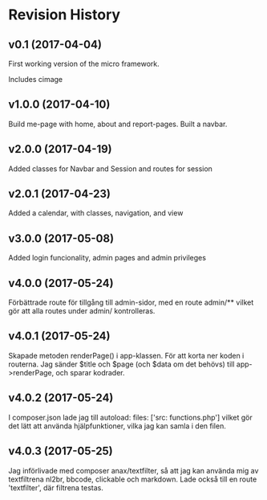 Revision History
=========================

v0.1 (2017-04-04)
-------------------------

First working version of the micro framework.

Includes cimage


v1.0.0 (2017-04-10)
-------------------------

Build me-page with home, about and report-pages. Built a navbar.


v2.0.0 (2017-04-19)
-------------------------

Added classes for Navbar and Session and routes for session

v2.0.1 (2017-04-23)
-------------------------

Added a calendar, with classes, navigation, and view

v3.0.0 (2017-05-08)
-------------------------

Added login funcionality, admin pages and admin privileges

v4.0.0 (2017-05-24)
-------------------------

Förbättrade route för tillgång till admin-sidor, med en route admin/** vilket gör att alla routes under admin/ kontrolleras.

v4.0.1 (2017-05-24)
-------------------------

Skapade metoden renderPage() i app-klassen. För att korta ner koden i routerna. Jag sänder $title och $page (och $data om det behövs) till app->renderPage, och sparar kodrader.

v4.0.2 (2017-05-24)
-------------------------

I composer.json lade jag till autoload: files: ['src: functions.php'] vilket gör det lätt att använda hjälpfunktioner, vilka jag kan samla i den filen.

v4.0.3 (2017-05-25)
-------------------------

Jag införlivade med composer anax/textfilter, så att jag kan använda mig av textfiltrena nl2br, bbcode, clickable och markdown. Lade också till en route 'textfilter', där filtrena testas.
